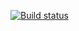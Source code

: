 [![Build status](https://ci.appveyor.com/api/projects/status/v6ivn2ounb7bbf6f?svg=true)](https://ci.appveyor.com/project/OpiakinaDaria/ci)
